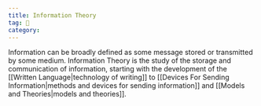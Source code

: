 ```yaml
---
title: Information Theory
tag: 🌿
category: 
---
```


Information can be broadly defined as some message stored or transmitted by some medium. Information Theory is the study of the storage and communication of information, starting with the development of the [[Written Language|technology of writing]] to [[Devices For Sending Information|methods and devices for sending information]] and [[Models and Theories|models and theories]].